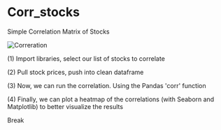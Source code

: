 # Corr_stocks
Simple Correlation Matrix of Stocks

![Correration](https://user-images.githubusercontent.com/97597482/149338923-375cfffc-6fbf-4ce4-81af-1c9caa6ea694.png)


(1) Import libraries, select our list of stocks to correlate

(2) Pull stock prices, push into clean dataframe

(3) Now, we can run the correlation. Using the Pandas 'corr' function

(4) Finally, we can plot a heatmap of the correlations (with Seaborn and Matplotlib) to better visualize the results

Break
